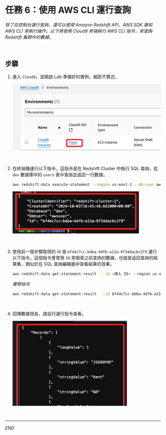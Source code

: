 # 任務 6：使用 AWS CLI 運行查詢

_除了在控制台運行查詢，還可以使用 Amazon Redshift API、AWS SDK 庫和 AWS CLI 來執行操作。以下將使用 Cloud9 終端執行 AWS CLI 指令，來查詢 Redshift 集群中的數據。_

<br>

## 步驟

1. 進入 `Cloud9`，並開啟 Lab 準備好的實例，細節不贅述。

    ![](images/img_52.png)

<br>

2. 在終端機運行以下指令，這指令是在 Redshift Cluster 中執行 SQL 查詢，從 `dev` 數據庫中的 `users` 表中查詢並返回一行數據。

    ```bash
    aws redshift-data execute-statement --region us-east-1 --db-user awsuser --cluster-identifier redshift-cluster-1 --database dev --sql "select * from users limit 1"
    ```

    ![](images/img_53.png)

<br>

3. 使用前一個步驟取得的 id 值 `bf44c7cc-bdba-4df6-a13a-9f34dac6c2f9` 運行以下指令，這個指令會使用 `ID` 來檢索之前查詢的數據，也就是返回查詢的結果集，類似於在 SQL 查詢編輯器中查看結果的效果。

    ```bash
    aws redshift-data get-statement-result  --id <填入 ID> --region us-east-1
    ```

    _實際指令_

    ```bash
    aws redshift-data get-statement-result  --id bf44c7cc-bdba-4df6-a13a-9f34dac6c2f9 --region us-east-1
    ```

<br>

4. 回傳數據很長，請自行運行指令查看。

    ![](images/img_54.png)

<br>

___

_END_